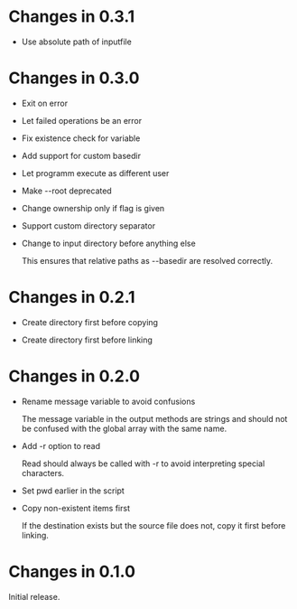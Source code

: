 # Changes in 0.3.1

-   Use absolute path of inputfile

# Changes in 0.3.0

-   Exit on error

-   Let failed operations be an error

-   Fix existence check for variable

-   Add support for custom basedir

-   Let programm execute as different user

-   Make --root deprecated

-   Change ownership only if flag is given

-   Support custom directory separator

-   Change to input directory before anything else

    This ensures that relative paths as --basedir are resolved correctly.

# Changes in 0.2.1

-   Create directory first before copying

-   Create directory first before linking

# Changes in 0.2.0

-   Rename message variable to avoid confusions

    The message variable in the output methods are strings and should not be
    confused with the global array with the same name.

-   Add -r option to read

    Read should always be called with -r to avoid interpreting special
    characters.

-   Set pwd earlier in the script

-   Copy non-existent items first

    If the destination exists but the source file does not, copy it first
    before linking.

# Changes in 0.1.0

Initial release.
